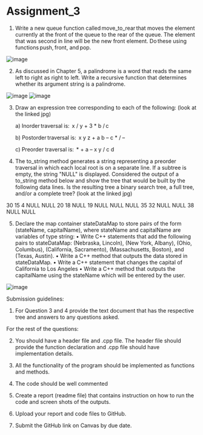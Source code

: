 # Assignment_3

1)	 Write a new queue function called move_to_rear that moves the element currently at the front of the queue to the rear of the queue. The element that was second in line will be the new front element. Do these using functions push, front, and pop.

![image](https://user-images.githubusercontent.com/83984148/204405017-2844a06d-70d2-492c-bc65-a99f7bafaea8.png)


2)	As discussed in Chapter 5, a palindrome is a word that reads the same left to right as
right to left. Write a recursive function that determines whether its argument string is a
palindrome.

![image](https://user-images.githubusercontent.com/83984148/204405165-a60b7d31-3b25-4f77-80b0-d94306319271.png)
![image](https://user-images.githubusercontent.com/83984148/204405265-09f52be9-9b71-4968-9ba1-83011c1ad45c.png)


3)	Draw an expression tree corresponding to each of the following: (look at the linked jpg)

    a)	Inorder traversal is:  x / y + 3 * b / c 
    
    b)	Postorder traversal is:  x y z + a b – c * / –
    
    c)	Preorder traversal is:  * + a – x y / c d 



4)	The to_string method generates a string representing a preorder traversal in which each local root is on a separate line. If a subtree is empty, the string "NULL" is displayed. Considered the output of a to_string method below and  show the tree that would be built by the following data lines. Is the resulting tree a binary search tree, a full tree, and/or a complete tree? (look at the linked jpg)

30 
15 
4 
NULL 
NULL 
20 
18 
NULL 
19 
NULL 
NULL 
NULL 
35 
32 
NULL 
NULL 
38 
NULL 
NULL 



5)	Declare the map container stateDataMap to store pairs of the form (stateName, capitalName), where stateName and capitalName are variables of type string: 
•	Write C++ statements that add the following pairs to stateDataMap: (Nebraska, Lincoln), (New York, Albany), (Ohio, Columbus), (California, Sacramento), (Massachusetts, Boston), and (Texas, Austin). 
•	Write a C++ method that outputs the data stored in stateDataMap. 
•	Write a C++ statement that changes the capital of California to Los Angeles 
•	Write a C++ method that outputs the capitalName using the stateName which will be entered by the user. 

![image](https://user-images.githubusercontent.com/83984148/204405522-9cc420db-e823-4a20-9efd-65227cb194ab.png)



Submission guidelines: 
1.	For Question 3 and 4 provide the text document that has the respective tree and answers to any questions asked. 

For the rest of the questions: 

2.	You should have a header file and .cpp file. The header file should provide the function declaration and .cpp file should have implementation details.

2.	All the functionality of the program should be implemented as functions and methods. 
3.	The code should be well commented 

4.	Create a report (readme file) that contains instruction on how to run the code and screen shots of the outputs. 

5.	Upload your report and code files to GitHub. 

6.	Submit the GitHub link on Canvas by due date.  
  
